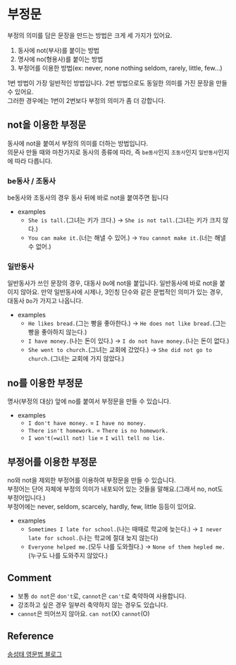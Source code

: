 # 부정문
부정의 의미를 담은 문장을 만드는 방법은 크게 세 가지가 있어요.
1. 동사에 not(부사)를 붙이는 방법
2. 명사에 no(형용사)를 붙이는 방법
3. 부정어를 이용한 방법(ex: never, none nothing seldom, rarely, little, few...)

1번 방법이 가장 일반적인 방법입니다. 2번 방법으로도 동일한 의미를 가진 문장을 만들 수 있어요.<br>
그러한 경우에는 1번이 2번보다 부정의 의미가 좀 더 강합니다.<br>

## not을 이용한 부정문
동사에 not을 붙여서 부정의 의미를 더하는 방법입니다.<br>
의문사 만들 때와 마찬가지로 동사의 종류에 따라, 즉 `be동사`인지 `조동사`인지 `일반동사`인지에 따라 다릅니다.

### be동사 / 조동사
be동사와 조동사의 경우 동사 뒤에 바로 not을 붙여주면 됩니다
- examples
  - `She is tall.`(그녀는 키가 크다.) &rarr; `She is not tall.`(그녀는 키가 크지 않다.)
  - `You can make it.`(너는 해낼 수 있어.) &rarr; `You cannot make it.`(너는 해낼 수 없어.)

### 일반동사
일반동사가 쓰인 문장의 경우, 대동사 `Do`에 not을 붙입니다. 일반동사에 바로 not을 붙이지 않아요.
만약 일반동사에 시제나, 3인칭 단수와 같은 문법적인 의미가 있는 경우, 대동사 `Do`가 가지고 나옵니다.

- examples
  - `He likes bread.`(그는 빵을 좋아한다.) &rarr; `He does not like bread.`(그는 빵을 좋아하지 않는다.)
  - `I have money.`(나는 돈이 있다.) &rarr; `I do not have money.`(나는 돈이 없다.)
  - `She went to church.`(그녀는 교회에 갔었다.) &rarr; `She did not go to church.`(그녀는 교회에 가지 않았다.)

## no를 이용한 부정문
명사(부정의 대상) 앞에 no를 붙여서 부정문을 만들 수 있습니다.<br>

- examples
  - `I don't have money.` = `I have no money.`
  - `There isn't homework.` = `There is no homework.`
  - `I won't(=will not) lie` = `I will tell no lie.`
  
## 부정어를 이용한 부정문
no와 not을 제외한 부정어를 이용하여 부정문을 만들 수 있습니다.<br>
부정어는 단어 자체에 부정의 의미가 내포되어 있는 것들을 말해요.(그래서 no, not도 부정어입니다.)<br>
부정어에는 never, seldom, scarcely, hardly, few, little 등등이 있어요.<br>

- examples
  - `Sometimes I late for school.`(나는 때때로 학교에 늦는다.) &rarr; `I never late for school.`(나는 학교에 절대 늦지 않는다)
  - `Everyone helped me.`(모두 나를 도와줬다.) &rarr; `None of them hepled me.`(누구도 나를 도와주지 않았다.)

## Comment
- 보통 `do not`은 `don't`로, `cannot`은 `can't`로 축약하여 사용합니다.
- 강조하고 싶은 경우 일부러 축약하지 않는 경우도 있습니다.
- `cannot`은 띄어쓰지 않아요. `can not`(X) `cannot`(O)

## Reference
[송성태 영문법 블로그](https://take2.tistory.com/entry/%EC%98%81%EC%96%B4%EC%9D%98-%EB%B6%80%EC%A0%95%EB%AC%B8)
